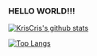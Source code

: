 ### HELLO WORLD!!!

[![KrisCris's github stats](https://github-readme-stats.vercel.app/api?username=KrisCris&count_private=true&show_icons=true&layout=compact&title_color=fff&icon_color=bc7af5&text_color=9f9f9f&bg_color=151515&border_color=00000000)](https://github.com/anuraghazra/github-readme-stats)

[![Top Langs](https://github-readme-stats.vercel.app/api/top-langs/?username=kriscris&langs_count=10&count_private=true&layout=compact&title_color=fff&icon_color=bc7af5&text_color=9f9f9f&bg_color=151515&border_color=00000000&exclude_repo=Hackintosh-Aero-15-7700HQ-GTX1060)](https://github.com/anuraghazra/github-readme-stats)

<!-- [![Wakatime](https://github-readme-stats.vercel.app/api/wakatime?username=KrisCris&layout=compact&title_color=fff&icon_color=bc7af5&text_color=9f9f9f&bg_color=151515&border_color=00000000)](https://github.com/anuraghazra/github-readme-stats)<img src="https://cdn.discordapp.com/emojis/540216879776661510.gif?v=1" height=64/>
 -->
